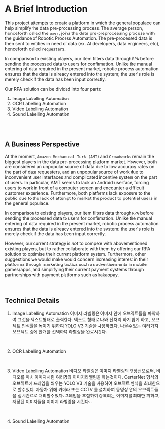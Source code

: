 # A Brief Introduction


This project attempts to create a platform in which the general populace can help simplify the data pre-processing process. The average person, henceforth called the `user`, joins the data pre-preprocessing process with the guidance of Robotic Process Automation. The pre-processed data is then sent to entities in need of data (ex. AI developers, data engineers, etc), henceforth called `requester`s.

In comparison to existing players, our item filters data through `RPA` before sending the processed data to users for confirmation. Unlike the manual entering of data required in the present market, robotic process automation ensures that the data is already entered into the system; the user's role is merely check if the data has been input correctly.

Our RPA solution can be divided into four parts: 
1. Image Labelling Automation
2. OCR Labelling Automation
3. Video Labelling Automation
4. Sound Labelling Automation

<br>
<br>

## A Business Perspective

At the moment, `Amazon Mechanical Turk (AMT)` and `Crowdworks` remain the biggest players in the data pre-processing platform market. However, both are considered an unpopular source of data due to low accuracy rates on the part of data requesters, and an unpopular source of work due to inconvenient user interfaces and complicated incentive system on the part of users. In particular, AMT seems to lack an Android userface, forcing users to work in front of a computer screen and encounter a difficult customer experience. Furthermore, both platforms lack exposure to the public due to the lack of attempt to market the product to potential users in the general populace. 

In comparison to existing players, our item filters data through `RPA` before sending the processed data to users for confirmation. Unlike the manual entering of data required in the present market, robotic process automation ensures that the data is already entered into the system; the user's role is merely check if the data has been input correctly.

However, our current strategy is *not* to compete with abovementioned existing players, but to rather collaborate with them by offering our RPA solution to optimise their current platform system. Furthermore, other suggestions we would make would concern increasing interest in their platforms through marketing tactics such as advertisements in mobile games/apps, and simplifying their current payment systems through partnerships with payment platforms such as kakaopay.  
<br>
<br>

## Technical Details

1. Image Labelling Automation
이미지 라벨링은 이미지 안에 오브젝트들을 파악하여 그것을 텍스트형태로 출력한다.
텍스트 형태로 나와 전처리 하기 쉽게 하고, 오브젝트 인식률을 높이기 위하여 YOLO V3 기술을 사용하였다.
나올수 있는 여러가지 오브젝트 중에 한개를 선택하여 라벨링을 완료시킨다.
<br>

2. OCR Labelling Automation


<br>

3. Video Labelling Automation
비디오 라벨링은 이미지 라벨링의 연장선으로써, 비디오를 마치 이미지처럼 여러장의 이미지라벨링을 하는것이다.
CenterNet 형식의 오브젝트에 프레임을 씌우는 YOLO V3 기술을 사용하여 오브젝트 인식을 최대한으로 할수있다. 
자동차 위에 카메라 또는 CCTV 를 설치하여 동영상 안의 오브젝트들을 실시간으로 처리할수있다.
프레임을 조절하여 중복되는 이미지를 최대한 피하고, 저장된 이미지들을 이미지 라벨링을 시킨다.
.
<br>

4. Sound Labelling Automation


<br>
